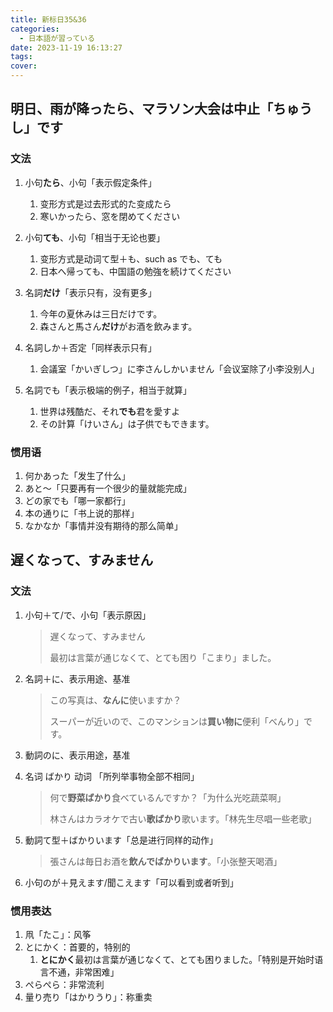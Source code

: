 ```yaml
---
title: 新标日35&36
categories:
  - 日本語が習っている
date: 2023-11-19 16:13:27
tags:
cover:
---
```


## 明日、雨が降ったら、マラソン大会は中止「ちゅうし」です

### 文法

1. 小句**たら**、小句「表示假定条件」

   1. 变形方式是过去形式的た变成たら
   2. 寒いかったら、窓を閉めてください

2. 小句**ても**、小句「相当于无论也要」

   1. 变形方式是动词て型＋も、such as でも、ても
   2. 日本へ帰っても、中国語の勉強を続けてください

3. 名詞**だけ**「表示只有，没有更多」

   1. 今年の夏休みは三日だけです。
   2. 森さんと馬さん**だけ**がお酒を飲みます。

4. 名詞しか＋否定「同样表示只有」

   1. 会議室「かいぎしつ」に李さんしかいません「会议室除了小李没别人」

5. 名詞でも「表示极端的例子，相当于就算」

   1. 世界は残酷だ、それ**でも**君を愛すよ
   2. その計算「けいさん」は子供でもできます。

### 惯用语

1. 何かあった「发生了什么」
2. あと～「只要再有一个很少的量就能完成」
3. どの家でも「哪一家都行」
4. 本の通りに「书上说的那样」
5. なかなか「事情并没有期待的那么简单」

## 遅くなって、すみません

### 文法

1. 小句＋て/で、小句「表示原因」

   > 遅くなって、すみません
   >
   > 最初は言葉が通じなくて、とても困り「こまり」ました。

2. 名詞＋に、表示用途、基准

   > この写真は、**なんに**使いますか？
   >
   > スーパーが近いので、このマンションは**買い物に**便利「べんり」です。

3. 動詞のに、表示用途，基准

4. 名词 ばかり 动词 「所列举事物全部不相同」

   > 何で**野菜ばかり**食べているんですか？「为什么光吃蔬菜啊」
   >
   > 林さんはカラオケで古い**歌ばかり**歌います。「林先生尽唱一些老歌」

5. 動詞て型＋ばかりいます「总是进行同样的动作」

   > 張さんは毎日お酒を**飲んでばかりいます**。「小张整天喝酒」

6. 小句のが＋見えます/聞こえます「可以看到或者听到」

### 惯用表达

1. 凧「たこ」：风筝
2. とにかく：首要的，特别的
   1. **とにかく**最初は言葉が通じなくて、とても困りました。「特别是开始时语言不通，非常困难」
3. ぺらぺら：非常流利
4. 量り売り「はかりうり」：称重卖
